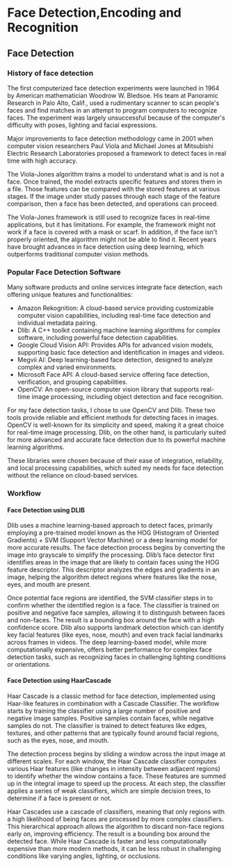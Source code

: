 # Face Detection,Encoding and Recognition

## Face Detection

### History of face detection

The first computerized face detection experiments were launched in 1964 by American mathematician Woodrow W. Bledsoe. His team at Panoramic Research in Palo Alto, Calif., used a rudimentary scanner to scan people's faces and find matches in an attempt to program computers to recognize faces. The experiment was largely unsuccessful because of the computer's difficulty with poses, lighting and facial expressions.

Major improvements to face detection methodology came in 2001 when computer vision researchers Paul Viola and Michael Jones at Mitsubishi Electric Research Laboratories proposed a framework to detect faces in real time with high accuracy.

The Viola-Jones algorithm trains a model to understand what is and is not a face. Once trained, the model extracts specific features and stores them in a file. Those features can be compared with the stored features at various stages. If the image under study passes through each stage of the feature comparison, then a face has been detected, and operations can proceed.

The Viola-Jones framework is still used to recognize faces in real-time applications, but it has limitations. For example, the framework might not work if a face is covered with a mask or scarf. In addition, if the face isn't properly oriented, the algorithm might not be able to find it. Recent years have brought advances in face detection using deep learning, which outperforms traditional computer vision methods.

### Popular Face Detection Software

Many software products and online services integrate face detection, each offering unique features and functionalities:

- Amazon Rekognition: A cloud-based service providing customizable computer vision capabilities, including real-time face detection and individual metadata pairing.
- Dlib: A C++ toolkit containing machine learning algorithms for complex software, including powerful face detection capabilities.
- Google Cloud Vision API: Provides APIs for advanced vision models, supporting basic face detection and identification in images and videos.
- Megvii AI: Deep learning-based face detection, designed to analyze complex and varied environments.
- Microsoft Face API: A cloud-based service offering face detection, verification, and grouping capabilities.
- OpenCV: An open-source computer vision library that supports real-time image processing, including object detection and face recognition.

For my face detection tasks, I chose to use OpenCV and Dlib. These two tools provide reliable and efficient methods for detecting faces in images. OpenCV is well-known for its simplicity and speed, making it a great choice for real-time image processing. Dlib, on the other hand, is particularly suited for more advanced and accurate face detection due to its powerful machine learning algorithms.

These libraries were chosen because of their ease of integration, reliability, and local processing capabilities, which suited my needs for face detection without the reliance on cloud-based services.

### Workflow  

#### Face Detection using DLIB
Dlib uses a machine learning-based approach to detect faces, primarily employing a pre-trained model known as the HOG (Histogram of Oriented Gradients) + SVM (Support Vector Machine) or a deep learning model for more accurate results. The face detection process begins by converting the image into grayscale to simplify the processing. Dlib’s face detector first identifies areas in the image that are likely to contain faces using the HOG feature descriptor. This descriptor analyzes the edges and gradients in an image, helping the algorithm detect regions where features like the nose, eyes, and mouth are present.

Once potential face regions are identified, the SVM classifier steps in to confirm whether the identified region is a face. The classifier is trained on positive and negative face samples, allowing it to distinguish between faces and non-faces. The result is a bounding box around the face with a high confidence score. Dlib also supports landmark detection which can identify key facial features (like eyes, nose, mouth) and even track facial landmarks across frames in videos. The deep learning-based model, while more computationally expensive, offers better performance for complex face detection tasks, such as recognizing faces in challenging lighting conditions or orientations.

#### Face Detection using HaarCascade
Haar Cascade is a classic method for face detection, implemented using Haar-like features in combination with a Cascade Classifier. The workflow starts by training the classifier using a large number of positive and negative image samples. Positive samples contain faces, while negative samples do not. The classifier is trained to detect features like edges, textures, and other patterns that are typically found around facial regions, such as the eyes, nose, and mouth.

The detection process begins by sliding a window across the input image at different scales. For each window, the Haar Cascade classifier computes various Haar features (like changes in intensity between adjacent regions) to identify whether the window contains a face. These features are summed up in the integral image to speed up the process. At each step, the classifier applies a series of weak classifiers, which are simple decision trees, to determine if a face is present or not.

Haar Cascades use a cascade of classifiers, meaning that only regions with a high likelihood of being faces are processed by more complex classifiers. This hierarchical approach allows the algorithm to discard non-face regions early on, improving efficiency. The result is a bounding box around the detected face. While Haar Cascade is faster and less computationally expensive than more modern methods, it can be less robust in challenging conditions like varying angles, lighting, or occlusions.


